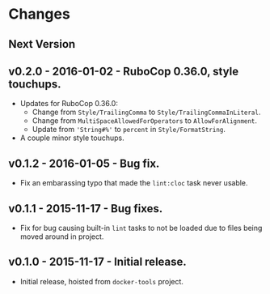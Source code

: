 # Changes

## Next Version

## v0.2.0 - 2016-01-02 - RuboCop 0.36.0, style touchups.

* Updates for RuboCop 0.36.0:
    * Change from `Style/TrailingComma` to `Style/TrailingCommaInLiteral`.
    * Change from `MultiSpaceAllowedForOperators` to `AllowForAlignment`.
    * Update from `'String#%'` to `percent` in `Style/FormatString`.
* A couple minor style touchups.


## v0.1.2 - 2016-01-05 - Bug fix.

* Fix an embarassing typo that made the `lint:cloc` task never usable.


## v0.1.1 - 2015-11-17 - Bug fixes.

* Fix for bug causing built-in `lint` tasks to not be loaded due to files being moved around in project.


## v0.1.0 - 2015-11-17 - Initial release.

* Initial release, hoisted from `docker-tools` project.
